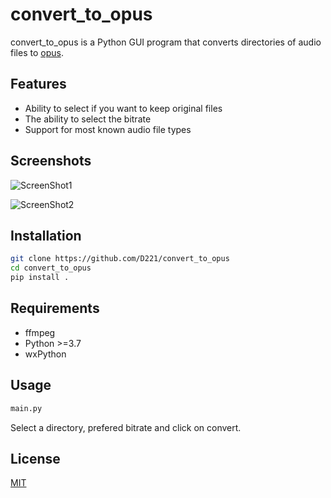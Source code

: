 # convert_to_opus
convert_to_opus is a Python GUI program that converts directories of audio files to [opus](https://opus-codec.org/).

## Features
- Ability to select if you want to keep original files
- The ability to select the bitrate
- Support for most known audio file types

## Screenshots
![ScreenShot1](https://raw.github.com/D221/convert_to_opus/master/screenshots/windows.png)

![ScreenShot2](https://raw.github.com/D221/convert_to_opus/master/screenshots/linux.png)

## Installation

```bash
git clone https://github.com/D221/convert_to_opus
cd convert_to_opus
pip install .
```

## Requirements
- ffmpeg
- Python >=3.7
- wxPython

## Usage
```bash
main.py
```
Select a directory, prefered bitrate and click on convert.
## License
[MIT](https://choosealicense.com/licenses/mit/)
